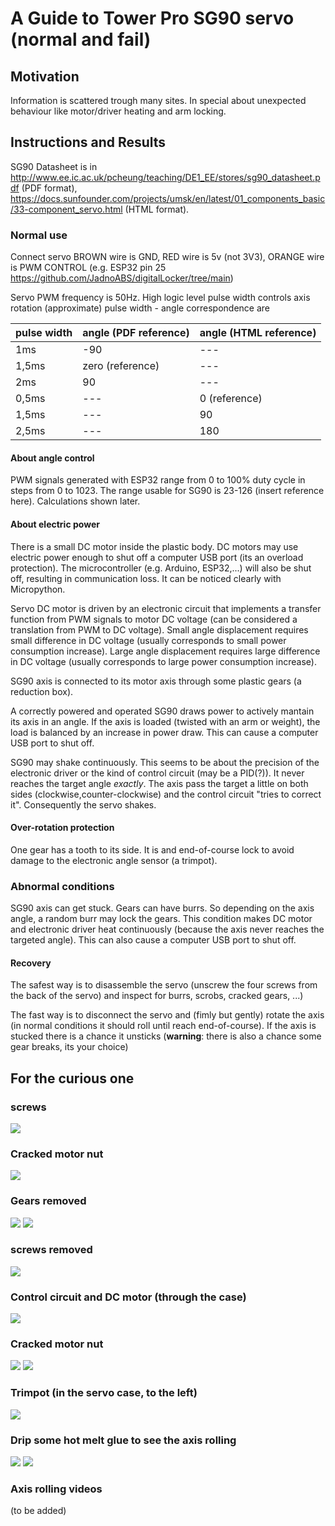 # A Guide to Tower Pro SG90 servo (normal and fail)

## Motivation

Information is scattered trough many sites. In special about unexpected behaviour like motor/driver heating and arm locking.

## Instructions and Results

SG90 Datasheet is in http://www.ee.ic.ac.uk/pcheung/teaching/DE1_EE/stores/sg90_datasheet.pdf (PDF format), https://docs.sunfounder.com/projects/umsk/en/latest/01_components_basic/33-component_servo.html (HTML format).

### Normal use

Connect servo BROWN wire is GND, RED wire is 5v (not 3V3), ORANGE wire is PWM CONTROL (e.g. ESP32 pin 25 https://github.com/JadnoABS/digitalLocker/tree/main)  

Servo PWM frequency is 50Hz. High logic level pulse width controls axis rotation (approximate) pulse width - angle correspondence are

| pulse width | angle (PDF reference) | angle (HTML reference) |
| --- | --- | --- |
| 1ms | -90 | --- |
| 1,5ms | zero (reference) | --- |
| 2ms | 90 | --- |
| 0,5ms | --- | 0 (reference) |
| 1,5ms | --- | 90 |
| 2,5ms | --- | 180 |

#### About angle control 

PWM signals generated with ESP32 range from 0 to 100% duty cycle in steps from 0 to 1023. The range usable for SG90 is 23-126 (insert reference here). Calculations shown later.  

#### About electric power

There is a small DC motor inside the plastic body. DC motors may use electric power enough to shut off a computer USB port (its an overload protection). The microcontroller (e.g. Arduino, ESP32,...) will also be shut off, resulting in communication loss. It can be noticed clearly with Micropython.

Servo DC motor is driven by an electronic circuit that implements a transfer function from PWM signals to motor DC voltage (can be considered a translation from PWM to DC voltage). Small angle displacement requires small difference in DC voltage (usually corresponds to small power consumption increase). Large angle displacement requires large difference in DC voltage (usually corresponds to large power consumption increase). 

SG90 axis is connected to its motor axis through some plastic gears (a reduction box).

A correctly powered and operated SG90 draws power to actively mantain its axis in an angle. If the axis is loaded (twisted with an arm or weight), the load is balanced by an increase in power draw. This can cause a computer USB port to shut off.

SG90 may shake continuously. This seems to be about the precision of the electronic driver or the kind of control circuit (may be a PID(?)). It never reaches the target angle *exactly*. The axis pass the target a little on both sides (clockwise,counter-clockwise) and the control circuit "tries to correct it". Consequently the servo shakes.

#### Over-rotation protection

One gear has a tooth to its side. It is and end-of-course lock to avoid damage to the electronic angle sensor (a trimpot). 

### Abnormal conditions

SG90 axis can get stuck. Gears can have burrs. So depending on the axis angle, a random burr may lock the gears. This condition makes DC motor and electronic driver heat continuously (because the axis never reaches the targeted angle). This can also cause a computer USB port to shut off.

#### Recovery

The safest way is to disassemble the servo (unscrew the four screws from the back of the servo) and inspect for burrs, scrobs, cracked gears, ...)

The fast way is to disconnect the servo and (fimly but gently) rotate the axis (in normal conditions it should roll until reach end-of-course). If the axis is stucked there is a chance it unsticks (**warning**: there is also a chance some gear breaks, its your choice)

## For the curious one

### screws

![](./images/5023774610377780740.jpg)

### Cracked motor nut

![](./images/5023774610377780746.jpg)

### Gears removed

![](./images/5023774610377780749.jpg)
![](./images/5026204397931179712.jpg)

### screws removed

![](./images/5026204397931179714.jpg)

### Control circuit and DC motor (through the case)

![](./images/5026204397931179715.jpg)

### Cracked motor nut


![](./images/5026204397931179716.jpg)
![](./images/5026204397931179717.jpg)

### Trimpot (in the servo case, to the left)

![](./images/5026204397931179718.jpg)

### Drip some hot melt glue to see the axis rolling

![](./images/5026204397931179751.jpg)
![](./images/5026204397931179773.jpg)

### Axis rolling videos

(to be added)


   
